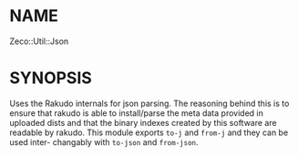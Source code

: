 NAME
====

Zeco::Util::Json

SYNOPSIS
========

Uses the Rakudo internals for json parsing. The reasoning behind this is to ensure that rakudo is able to install/parse the meta data provided in uploaded dists and that the binary indexes created by this software are readable by rakudo. This module exports `to-j` and `from-j` and they can be used inter- changably with `to-json` and `from-json`.

